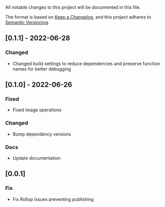 All notable changes to this project will be documented in this file.

The format is based on [Keep a Changelog](https://keepachangelog.com/en/1.0.0/),
and this project adheres to [Semantic Versioning](https://semver.org/spec/v2.0.0.html).

## [0.1.1] - 2022-06-28

### Changed

- Changed build settings to reduce dependencies and preserve function names for better debugging

## [0.1.0] - 2022-06-26

### Fixed

- Fixed image operations

### Changed

- Bump dependency versions

### Docs

- Update documentation

## [0.0.1]

### Fix

- Fix Rollup issues preventing publishing
